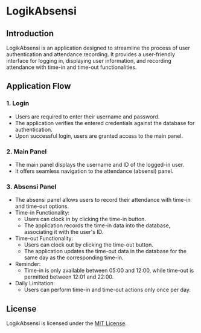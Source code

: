 # LogikAbsensi

## Introduction
LogikAbsensi is an application designed to streamline the process of user authentication and attendance recording. It provides a user-friendly interface for logging in, displaying user information, and recording attendance with time-in and time-out functionalities.

## Application Flow

### 1. Login
- Users are required to enter their username and password.
- The application verifies the entered credentials against the database for authentication.
- Upon successful login, users are granted access to the main panel.

### 2. Main Panel
- The main panel displays the username and ID of the logged-in user.
- It offers seamless navigation to the attendance (absensi) panel.

### 3. Absensi Panel
- The absensi panel allows users to record their attendance with time-in and time-out options.
- Time-in Functionality:
  - Users can clock in by clicking the time-in button.
  - The application records the time-in data into the database, associating it with the user's ID.
- Time-out Functionality:
  - Users can clock out by clicking the time-out button.
  - The application updates the time-out data in the database for the same day as the corresponding time-in.
- Reminder:
  - Time-in is only available between 05:00 and 12:00, while time-out is permitted between 12:01 and 22:00.
- Daily Limitation:
  - Users can perform time-in and time-out actions only once per day.

## License
LogikAbsensi is licensed under the [MIT License](https://opensource.org/licenses/MIT).
